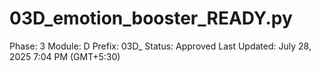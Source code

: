 # 03D_emotion_booster_READY.py

Phase: 3
Module: D
Prefix: 03D_
Status: Approved
Last Updated: July 28, 2025 7:04 PM (GMT+5:30)